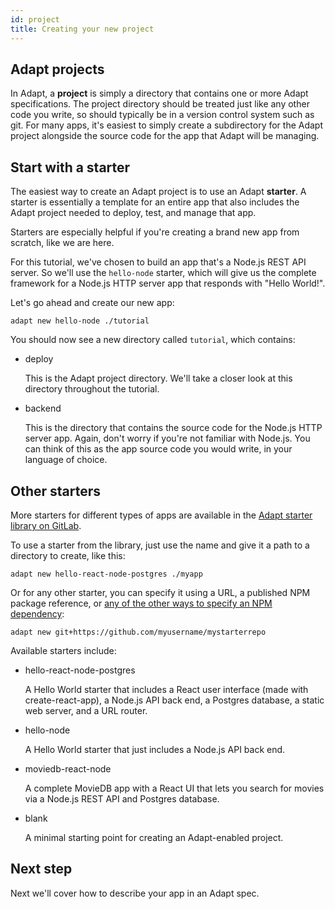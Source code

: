 ```yaml
---
id: project
title: Creating your new project
---
```

<!-- DOCTOC SKIP -->

## Adapt projects

In Adapt, a **project** is simply a directory that contains one or more Adapt specifications.
The project directory should be treated just like any other code you write, so should typically be in a version control system such as git.
For many apps, it's easiest to simply create a subdirectory for the Adapt project alongside the source code for the app that Adapt will be managing.

## Start with a starter

The easiest way to create an Adapt project is to use an Adapt **starter**.
A starter is essentially a template for an entire app that also includes the Adapt project needed to deploy, test, and manage that app.

Starters are especially helpful if you're creating a brand new app from scratch, like we are here.

For this tutorial, we've chosen to build an app that's a Node.js REST API server.
So we'll use the `hello-node` starter, which will give us the complete framework for a Node.js HTTP server app that responds with "Hello World!".

Let's go ahead and create our new app:
<!-- doctest command -->

```console
adapt new hello-node ./tutorial
```

<!-- doctest output { matchRegex: "Creating new project \\[completed\\]" } -->

You should now see a new directory called `tutorial`, which contains:

- deploy

    This is the Adapt project directory.
    We'll take a closer look at this directory throughout the tutorial.

- backend

    This is the directory that contains the source code for the Node.js HTTP server app.
    Again, don't worry if you're not familiar with Node.js.
    You can think of this as the app source code you would write, in your language of choice.

## Other starters

More starters for different types of apps are available in the [Adapt starter library on GitLab](https://gitlab.com/adpt/starters).

To use a starter from the library, just use the name and give it a path to a directory to create, like this:

```console
adapt new hello-react-node-postgres ./myapp
```

Or for any other starter, you can specify it using a URL, a published NPM package reference, or [any of the other ways to specify an NPM dependency](https://docs.npmjs.com/files/package.json#dependencies):

```console
adapt new git+https://github.com/myusername/mystarterrepo
```

Available starters include:

- hello-react-node-postgres

    A Hello World starter that includes a React user interface (made with create-react-app), a Node.js API back end, a Postgres database, a static web server, and a URL router.

- hello-node

    A Hello World starter that just includes a Node.js API back end.

- moviedb-react-node

    A complete MovieDB app with a React UI that lets you search for movies via a Node.js REST API and Postgres database.

- blank

    A minimal starting point for creating an Adapt-enabled project.

## Next step

Next we'll cover how to describe your app in an Adapt spec.
